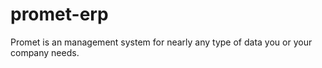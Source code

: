 promet-erp
==========

Promet is an management system for nearly any type of data you or your company needs.
